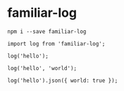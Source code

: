 # familiar-log

```
npm i --save familiar-log
```
```
import log from 'familiar-log';

log('hello');

log('hello', 'world');

log('hello').json({ world: true });
```